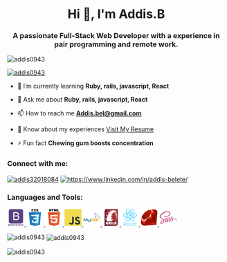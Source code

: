 <h1 align="center">Hi 👋, I'm Addis.B</h1>
<h3 align="center">A passionate Full-Stack Web Developer with a experience in pair programming and remote work.</h3>


<p align="left"> <img src="https://komarev.com/ghpvc/?username=addis0943&label=Profile%20views&color=0e75b6&style=flat" alt="addis0943" /> </p>

<p align="left"> <a href="https://github.com/ryo-ma/github-profile-trophy"><img src="https://github-profile-trophy.vercel.app/?username=addis0943" alt="addis0943" /></a> </p>

- 🌱 I’m currently learning **Ruby, rails, javascript, React**

- 💬 Ask me about **Ruby, rails, javascript, React**

- 📫 How to reach me **Addis.bel@gmail.com**

- 📄 Know about my experiences [Visit My Resume](https://docs.google.com/document/d/1rcr36M9l-R7-iGYaF2ApmGx4f8hxmankN3bL__dbmk4/edit?usp=sharing)

- ⚡ Fun fact **Chewing gum boosts concentration**



<h3 align="left">Connect with me:</h3>
<p align="left">
<a href="https://twitter.com/addis32018084" target="blank"><img align="center" src="https://cdn.jsdelivr.net/npm/simple-icons@3.0.1/icons/twitter.svg" alt="addis32018084" height="30" width="40" /></a>
<a href="https://linkedin.com/in/https://www.linkedin.com/in/addis-belete/" target="blank"><img align="center" src="https://cdn.jsdelivr.net/npm/simple-icons@3.0.1/icons/linkedin.svg" alt="https://www.linkedin.com/in/addis-belete/" height="30" width="40" /></a>

</p>

<h3 align="left">Languages and Tools:</h3>
<p align="left"> <a href="https://getbootstrap.com" target="_blank"> <img src="https://raw.githubusercontent.com/devicons/devicon/master/icons/bootstrap/bootstrap-plain-wordmark.svg" alt="bootstrap" width="40" height="40"/> </a> <a href="https://www.w3schools.com/css/" target="_blank"> <img src="https://raw.githubusercontent.com/devicons/devicon/master/icons/css3/css3-original-wordmark.svg" alt="css3" width="40" height="40"/> </a> <a href="https://www.w3.org/html/" target="_blank"> <img src="https://raw.githubusercontent.com/devicons/devicon/master/icons/html5/html5-original-wordmark.svg" alt="html5" width="40" height="40"/> </a> <a href="https://developer.mozilla.org/en-US/docs/Web/JavaScript" target="_blank"> <img src="https://raw.githubusercontent.com/devicons/devicon/master/icons/javascript/javascript-original.svg" alt="javascript" width="40" height="40"/> </a> <a href="https://www.mysql.com/" target="_blank"> <img src="https://raw.githubusercontent.com/devicons/devicon/master/icons/mysql/mysql-original-wordmark.svg" alt="mysql" width="40" height="40"/> </a> <a href="https://rubyonrails.org" target="_blank"> <img src="https://raw.githubusercontent.com/devicons/devicon/master/icons/rails/rails-original-wordmark.svg" alt="rails" width="40" height="40"/> </a> <a href="https://reactjs.org/" target="_blank"> <img src="https://raw.githubusercontent.com/devicons/devicon/master/icons/react/react-original-wordmark.svg" alt="react" width="40" height="40"/> </a> <a href="https://www.ruby-lang.org/en/" target="_blank"> <img src="https://raw.githubusercontent.com/devicons/devicon/master/icons/ruby/ruby-original.svg" alt="ruby" width="40" height="40"/> </a> <a href="https://sass-lang.com" target="_blank"> <img src="https://raw.githubusercontent.com/devicons/devicon/master/icons/sass/sass-original.svg" alt="sass" width="40" height="40"/> </a> </p>

<p><img align="left" src="https://github-readme-stats.vercel.app/api/top-langs?username=addis0943&show_icons=true&locale=en&layout=compact" alt="addis0943" /></p>

<p>&nbsp;<img align="center" src="https://github-readme-stats.vercel.app/api?username=addis0943&show_icons=true&locale=en" alt="addis0943" /></p>

<p><img align="center" src="https://github-readme-streak-stats.herokuapp.com/?user=addis0943&" alt="addis0943" /></p>

